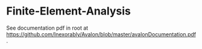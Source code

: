 # Finite-Element-Analysis
See documentation pdf in root at https://github.com/Inexorably/Avalon/blob/master/avalonDocumentation.pdf.
